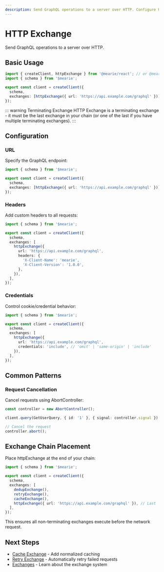 ```yaml
---
description: Send GraphQL operations to a server over HTTP. Configure URL, headers, credentials, and request cancellation for your GraphQL endpoint.
---
```


# HTTP Exchange

Send GraphQL operations to a server over HTTP.

## Basic Usage

```typescript
import { createClient, httpExchange } from '@mearie/react'; // or @mearie/vue, @mearie/svelte, @mearie/solid
import { schema } from '$mearie';

export const client = createClient({
  schema,
  exchanges: [httpExchange({ url: 'https://api.example.com/graphql' })],
});
```

::: warning Terminating Exchange
HTTP Exchange is a terminating exchange - it must be the last exchange in your chain (or one of the last if you have multiple terminating exchanges).
:::

## Configuration

### URL

Specify the GraphQL endpoint:

```typescript
import { schema } from '$mearie';

export const client = createClient({
  schema,
  exchanges: [httpExchange({ url: 'https://api.example.com/graphql' })],
});
```

### Headers

Add custom headers to all requests:

```typescript
import { schema } from '$mearie';

export const client = createClient({
  schema,
  exchanges: [
    httpExchange({
      url: 'https://api.example.com/graphql',
      headers: {
        'X-Client-Name': 'mearie',
        'X-Client-Version': '1.0.0',
      },
    }),
  ],
});
```

### Credentials

Control cookie/credential behavior:

```typescript
import { schema } from '$mearie';

export const client = createClient({
  schema,
  exchanges: [
    httpExchange({
      url: 'https://api.example.com/graphql',
      credentials: 'include', // 'omit' | 'same-origin' | 'include'
    }),
  ],
});
```

## Common Patterns

### Request Cancellation

Cancel requests using AbortController:

```typescript
const controller = new AbortController();

client.query(GetUserQuery, { id: '1' }, { signal: controller.signal });

// Cancel the request
controller.abort();
```

## Exchange Chain Placement

Place httpExchange at the end of your chain:

```typescript
import { schema } from '$mearie';

export const client = createClient({
  schema,
  exchanges: [
    dedupExchange(),
    retryExchange(),
    cacheExchange(),
    httpExchange({ url: 'https://api.example.com/graphql' }), // Last
  ],
});
```

This ensures all non-terminating exchanges execute before the network request.

## Next Steps

- [Cache Exchange](/exchanges/cache) - Add normalized caching
- [Retry Exchange](/exchanges/retry) - Automatically retry failed requests
- [Exchanges](/guides/exchanges) - Learn about the exchange system
